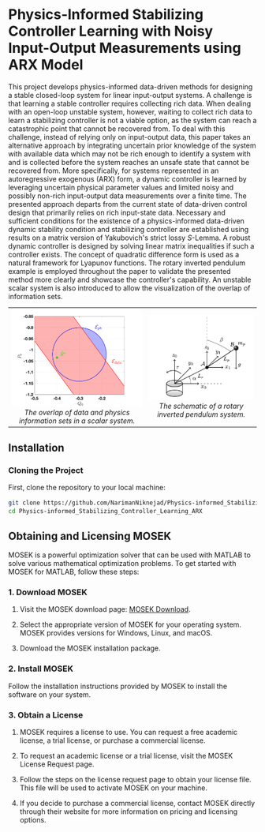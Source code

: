 # Physics-Informed Stabilizing Controller Learning with Noisy Input-Output Measurements using ARX Model

This project develops physics-informed data-driven methods for designing a stable closed-loop system for linear input-output systems. A challenge is that learning a stable controller requires collecting rich data. When dealing with an open-loop unstable system, however, waiting to collect rich data to learn a stabilizing controller is not a viable option, as the system can reach a catastrophic point that cannot be recovered from. To deal with this challenge, instead of relying only on input-output data, this paper takes an alternative approach by integrating uncertain prior knowledge of the system with available data which may not be rich enough to identify a system with and is collected before the system reaches an unsafe state that cannot be recovered from. More specifically, for systems represented in an autoregressive exogenous (ARX) form, a dynamic controller is learned by leveraging uncertain physical parameter values and limited noisy and possibly non-rich input-output data measurements over a finite time. The presented approach departs from the current state of data-driven control design that primarily relies on rich input-state data.  Necessary and sufficient conditions for the existence of a physics-informed data-driven dynamic stability condition and stabilizing controller are established using results on a matrix version of Yakubovich's strict lossy ${S}$-Lemma. A robust dynamic controller is designed by solving linear matrix inequalities if such a controller exists. The concept of quadratic difference form is used as a natural framework for Lyapunov functions. The rotary inverted pendulum example is employed throughout the paper to validate the presented method more clearly and showcase the controller's capability. An unstable scalar system is also introduced to allow the visualization of the overlap of information sets.

<center>
  <table>
    <tr>
      <td align="center">
        <img src="overlap.png" alt="overlap of data and physics in a scalar system" style="width: 300px;">
        <br>
        <em>The overlap of data and physics information sets in a scalar system.</em>
      </td>
      <td align="center">
        <img src="rotary_pendulum.png" alt="schematic of a rotary inverted pendulum system" style="width: 300px;">
        <br>
        <em>The schematic of a rotary inverted pendulum system.</em>
      </td>
    </tr>
  </table>
</center>

## Installation

### Cloning the Project

First, clone the repository to your local machine:

```bash
git clone https://github.com/NarimanNiknejad/Physics-informed_Stabilizing_Controller_Learning_ARX.git
cd Physics-informed_Stabilizing_Controller_Learning_ARX
```

## Obtaining and Licensing MOSEK 

MOSEK is a powerful optimization solver that can be used with MATLAB to solve various mathematical optimization problems. To get started with MOSEK for MATLAB, follow these steps:

### 1. Download MOSEK

1. Visit the MOSEK download page: [MOSEK Download](https://www.mosek.com/downloads/).

2. Select the appropriate version of MOSEK for your operating system. MOSEK provides versions for Windows, Linux, and macOS.

3. Download the MOSEK installation package.

### 2. Install MOSEK

Follow the installation instructions provided by MOSEK to install the software on your system.

### 3. Obtain a License

1. MOSEK requires a license to use. You can request a free academic license, a trial license, or purchase a commercial license.

2. To request an academic license or a trial license, visit the MOSEK License Request page.

3. Follow the steps on the license request page to obtain your license file. This file will be used to activate MOSEK on your machine.

4. If you decide to purchase a commercial license, contact MOSEK directly through their website for more information on pricing and licensing options.

